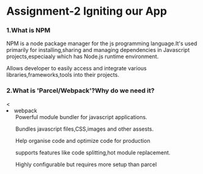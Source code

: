 <h1>Assignment-2 Igniting our App</h1>

<h3>1.What is NPM</h3>
<p>NPM is a node package manager for the js programming language.It's used primarily for installing,sharing and managing dependencies in Javascript projects,especiaaly which has Node.js runtime environment.</p>
<p>Allows developer to easily access and integrate various libraries,frameworks,tools into their projects.</p>

<h3>2.What is 'Parcel/Webpack'?Why do we need it?</h3>
<<li>webpack
<ul>Powerful module bundler for javascript applications.</ul>
<ul>Bundles javascript files,CSS,images and other assests.</ul>
<ul>Help organise code and optimize code for production</ul>
<ul>supports features like code splitting,hot module replacement.</ul>
<ul>Highly configurable but requires more setup than parcel</ul>
</li>

<ol>
<ul>